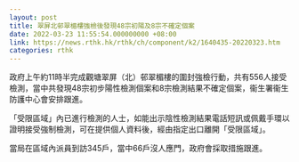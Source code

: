 ```yaml
---
layout: post
title: 翠屏北邨翠楣樓強檢後發現48宗初陽及8宗不確定個案
date: 2022-03-23 11:55:54.000000000 +08:00
link: https://news.rthk.hk/rthk/ch/component/k2/1640435-20220323.htm
categories: rthk
---
```


政府上午約11時半完成觀塘翠屏（北）邨翠楣樓的圍封強檢行動，共有556人接受檢測，當中共發現48宗初步陽性檢測個案和8宗檢測結果不確定個案，衞生署衞生防護中心會安排跟進。

「受限區域」內已進行檢測的人士，如能出示陰性檢測結果電話短訊或佩戴手環以證明接受強制檢測，可在提供個人資料後，經由指定出口離開「受限區域」。
 
當局在區域內派員到訪345戶，當中66戶沒人應門，政府會採取措施跟進。
